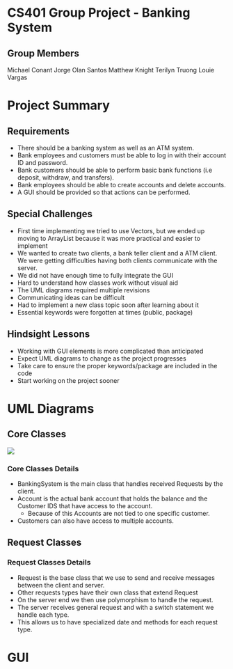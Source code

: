 # CS401 Group Project - Banking System

## Group Members
Michael Conant
Jorge Olan Santos
Matthew Knight
Terilyn Truong
Louie Vargas

# Project Summary

## Requirements
- There should be a banking system as well as an ATM system.
- Bank employees and customers must be able to log in with their account ID and password.
- Bank customers should be able to perform basic bank functions (i.e deposit, withdraw, and transfers).
- Bank employees should be able to create accounts and delete accounts.
- A GUI should be provided so that actions can be performed.

## Special Challenges
- First time implementing we tried to use Vectors, but we ended up moving to ArrayList because it was more practical and easier to implement
- We wanted to create two clients, a bank teller client and a ATM client. We were getting difficulties having both clients communicate with the server.
- We did not have enough time to fully integrate the GUI
- Hard to understand how classes work without visual aid
- The UML diagrams required multiple revisions
- Communicating ideas can be difficult
- Had to implement a new class topic soon after learning about it
- Essential keywords were forgotten at times (public, package)

## Hindsight Lessons
- Working with GUI elements is more complicated than anticipated
- Expect UML diagrams to change as the project progresses
- Take care to ensure the proper keywords/package are included in the code
- Start working on the project sooner

# UML Diagrams

## Core Classes
![](PlantUML_Files/Class_Diagrams/draft_6/Banking_System.png)

### Core Classes Details
- BankingSystem is the main class that handles received Requests by the client.
- Account is the actual bank account that holds the balance and the Customer IDS that have access to the account.
  - Because of this Accounts are not tied to one specific customer.
- Customers can also have access to multiple accounts.


## Request Classes

### Request Classes Details
- Request is the base class that we use to send and receive messages between the client and server.
- Other requests types have their own class that extend Request
- On the server end we then use polymorphism to handle the request.
- The server receives general request and with a switch statement we handle each type.
- This allows us to have specialized date and methods for each request type.

# GUI
